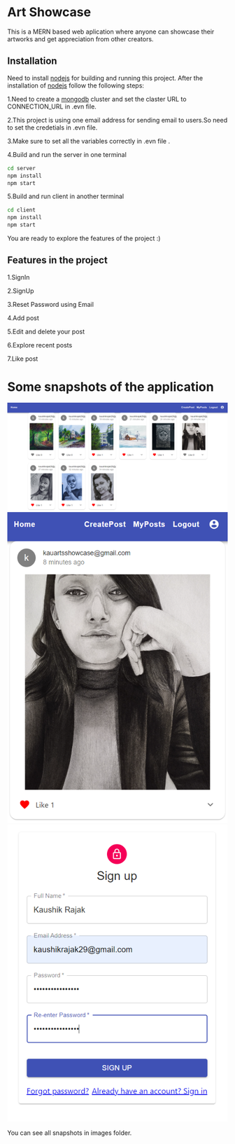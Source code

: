 # Art Showcase
This is a MERN based web aplication where anyone can showcase their artworks and get appreciation from other creators.

## Installation
Need to install [nodejs](https://nodejs.org/en/download/) for building and running this project.
After the installation of [nodejs](https://nodejs.org/en/download/) follow the following steps:

1.Need to create a [mongodb](https://www.mongodb.com/) cluster and set the claster URL to CONNECTION_URL in .evn file.      

2.This project is using one email address for sending email to users.So need to set the credetials in .evn file.

3.Make sure to set all the variables correctly in .evn file .

4.Build and run the server in one terminal
```bash
cd server
npm install
npm start
```
5.Build and run client in another terminal
```bash
cd client
npm install
npm start
```
You are ready to explore the features of the project :)

## Features in the project
1.SignIn

2.SignUp

3.Reset Password using Email

4.Add post

5.Edit and delete your post

6.Explore recent posts

7.Like post

# Some snapshots of the application
![](./images/posts.PNG)
![](./images/homeInSM.PNG)
![](./images/SingUp.PNG)

You can see all snapshots in images folder.
